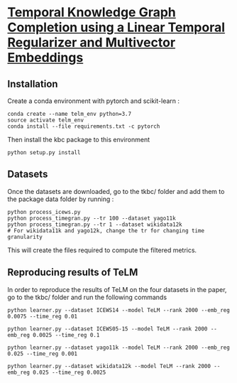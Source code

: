 # [Temporal Knowledge Graph Completion using a Linear Temporal Regularizer and Multivector Embeddings](https://aclanthology.org/2021.naacl-main.202.pdf)


## Installation
Create a conda environment with pytorch and scikit-learn :
```
conda create --name telm_env python=3.7
source activate telm_env
conda install --file requirements.txt -c pytorch
```

Then install the kbc package to this environment
```
python setup.py install
```

## Datasets


Once the datasets are downloaded, go to the tkbc/ folder and add them to the package data folder by running :
```
python process_icews.py
python process_timegran.py --tr 100 --dataset yago11k
python process_timegran.py --tr 1 --dataset wikidata12k
# For wikidata11k and yago12k, change the tr for changing time granularity
```

This will create the files required to compute the filtered metrics.

## Reproducing results of TeLM

In order to reproduce the results of TeLM on the four datasets in the paper, go to the tkbc/ folder and run the following commands

```
python learner.py --dataset ICEWS14 --model TeLM --rank 2000 --emb_reg 0.0075 --time_reg 0.01 

python learner.py --dataset ICEWS05-15 --model TeLM --rank 2000 --emb_reg 0.0025 --time_reg 0.1

python learner.py --dataset yago11k --model TeLM --rank 2000 --emb_reg 0.025 --time_reg 0.001

python learner.py --dataset wikidata12k --model TeLM --rank 2000 --emb_reg 0.025 --time_reg 0.0025

```

